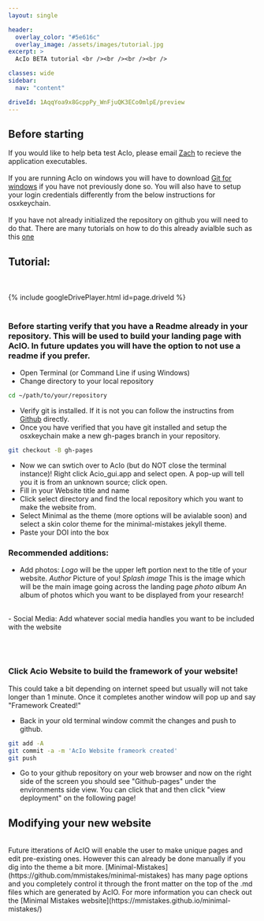```yaml
---
layout: single

header:
  overlay_color: "#5e616c"
  overlay_image: /assets/images/tutorial.jpg
excerpt: >
  AcIo BETA tutorial <br /><br /><br /><br />

classes: wide 
sidebar:
  nav: "content" 

driveId: 1AqqYoa9x8GcppPy_WnFjuQK3ECo0mlpE/preview
---
```

## Before starting
If you would like to help beta test AcIo, please email [Zach](mailto:zquinlan@gmail.com) to recieve the application executables. 
<br /><br />
If you are running AcIo on windows you will have to download [Git for windows](https://git-scm.com/book/en/v2/Getting-Started-Installing-Git) if you have not previously done so. You will also have to setup your login credentials differently from the below instructions for osxkeychain. 
<br /><br />
If you have not already initialized the repository on github you will need to do that. There are many tutorials on how to do this already avialble such as this [one](https://kbroman.org/github_tutorial/pages/init.html)

## Tutorial:
<br /><br />
{% include googleDrivePlayer.html id=page.driveId %}
<br /><br />
### Before starting verify that you have a Readme already in your repository. This will be used to build your landing page with AcIO. In future updates you will have the option to not use a readme if you prefer.

- Open Terminal (or Command Line if using Windows)
- Change directory to your local repository

```bash
cd ~/path/to/your/repository
```

- Verify git is installed. If it is not you can follow the instructins from [Github](https://docs.github.com/en/github/getting-started-with-github/caching-your-github-credentials-in-git) directly.
- Once you have verified that you have git installed and setup the osxkeychain make a new gh-pages branch in your repository.

```bash
git checkout -B gh-pages
```
- Now we can swtich over to AcIo (but do NOT close the terminal instance)! Right click Acio_gui.app and select open. A pop-up will tell you it is from an unknown source; click open.
- Fill in your Website title and name
- Click select directory and find the local repository which you want to make the website from.
- Select Minimal as the theme (more options will be avialable soon) and select a skin color theme for the minimal-mistakes jekyll theme.
- Paste your DOI into the box

### Recommended additions:
- Add photos: 
*Logo* will be the upper left portion next to the title of your website.
*Author* Picture of you!
*Splash image* This is the image which will be the main image going across the landing page
*photo album* An album of photos which you want to be displayed from your research!

<br />
- Social Media:
Add whatever social media handles you want to be included with the website

<br /><br />
### Click Acio Website to build the framework of your website! 
This could take a bit depending on internet speed but usually will not take longer than 1 minute. Once it completes another window will pop up and say "Framework Created!"

- Back in your old terminal window commit the changes and push to github.
```bash
git add -A
git commit -a -m 'AcIo Website frameork created'
git push
```
- Go to your github repository on your web browser and now on the right side of the screen you should see "Github-pages" under the environments side view. You can click that and then click "view deployment" on the following page! 


## Modifying your new website

<br />
Future itterations of AcIO will enable the user to make unique pages and edit pre-existing ones. However this can already be done manually if you dig into the theme a bit more. [Minimal-Mistakes](https://github.com/mmistakes/minimal-mistakes) has many page options and you completely control it through the front matter on the top of the .md files which are generated by AcIO. For more information you can check out the [Minimal Mistakes website](https://mmistakes.github.io/minimal-mistakes/)
